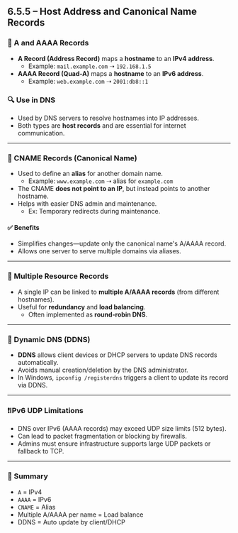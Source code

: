 ## 6.5.5 – Host Address and Canonical Name Records

### 🧱 A and AAAA Records
- **A Record (Address Record)** maps a **hostname** to an **IPv4 address**.
  - Example: `mail.example.com` ➝ `192.168.1.5`
- **AAAA Record (Quad-A)** maps a **hostname** to an **IPv6 address**.
  - Example: `web.example.com` ➝ `2001:db8::1`

### 🔍 Use in DNS
- Used by DNS servers to resolve hostnames into IP addresses.
- Both types are **host records** and are essential for internet communication.

---

### 🧱 CNAME Records (Canonical Name)
- Used to define an **alias** for another domain name.
  - Example: `www.example.com` ➝ alias for `example.com`
- The CNAME **does not point to an IP**, but instead points to another hostname.
- Helps with easier DNS admin and maintenance.
  - Ex: Temporary redirects during maintenance.

#### ✅ Benefits
- Simplifies changes—update only the canonical name's A/AAAA record.
- Allows one server to serve multiple domains via aliases.

---

### 🧱 Multiple Resource Records
- A single IP can be linked to **multiple A/AAAA records** (from different hostnames).
- Useful for **redundancy** and **load balancing**.
  - Often implemented as **round-robin DNS**.

---

### 🔁 Dynamic DNS (DDNS)
- **DDNS** allows client devices or DHCP servers to update DNS records automatically.
- Avoids manual creation/deletion by the DNS administrator.
- In Windows, `ipconfig /registerdns` triggers a client to update its record via DDNS.

---

### ❗IPv6 UDP Limitations
- DNS over IPv6 (AAAA records) may exceed UDP size limits (512 bytes).
- Can lead to packet fragmentation or blocking by firewalls.
- Admins must ensure infrastructure supports large UDP packets or fallback to TCP.

---

### 🧠 Summary
- `A` = IPv4  
- `AAAA` = IPv6  
- `CNAME` = Alias  
- Multiple A/AAAA per name = Load balance  
- DDNS = Auto update by client/DHCP  
